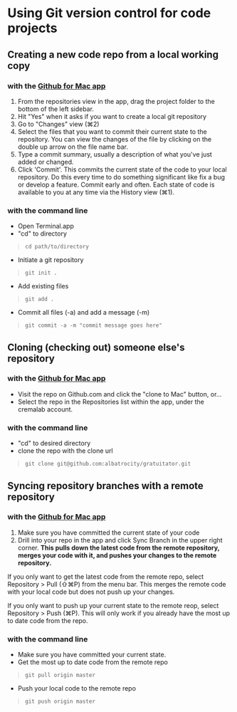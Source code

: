 # Using Git version control for code projects

## Creating a new code repo from a local working copy

### with the [Github for Mac app](http://mac.github.com/)

1. From the repositories view in the app, drag the project folder to the bottom of the left sidebar.
2. Hit "Yes" when it asks if you want to create a local git repository
3. Go to "Changes" view (⌘2)
4. Select the files that you want to commit their current state to the repository. You can view the changes of the file by clicking on the double up arrow on the file name bar.
5. Type a commit summary, usually a description of what you've just added or changed.
6. Click 'Commit'. This commits the current state of the code to your local repository. Do this every time to do something significant like fix a bug or develop a feature. Commit early and often. Each  state of code is available to you at any time via the History view (⌘1).

### with the command line

* Open Terminal.app
* "cd" to directory

>     cd path/to/directory

* Initiate a git repository

>     git init .

* Add existing files

>     git add .

* Commit all files (-a) and add a message (-m)

>     git commit -a -m "commit message goes here"

## Cloning (checking out) someone else's repository

### with the [Github for Mac app](http://mac.github.com/)

* Visit the repo on Github.com and click the "clone to Mac" button, or...
* Select the repo in the Repositories list within the app, under the cremalab account.

### with the command line

* "cd" to desired directory
* clone the repo with the clone url

>     git clone git@github.com:albatrocity/gratuitator.git

## Syncing repository branches with a remote repository

### with the [Github for Mac app](http://mac.github.com/)

1. Make sure you have committed the current state of your code
2. Drill into your repo in the app and click Sync Branch in the upper right corner. **This pulls down the latest code from the remote repository, merges your code with it, and pushes your changes to the remote repository.**

If you only want to get the latest code from the remote repo, select Repository > Pull (⇧⌘P) from the menu bar. This merges the remote code with your local code but does not push up your changes. 

If you only want to push up your current state to the remote reop, select Repository > Push (⌘P). This will only work if you already have the most up to date code from the repo.

### with the command line

* Make sure you have committed your current state.
* Get the most up to date code from the remote repo

>     git pull origin master

* Push your local code to the remote repo

>     git push origin master
